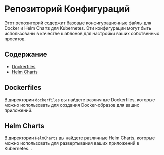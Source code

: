 # Репозиторий Конфигураций

Этот репозиторий содержит базовые конфигурационные файлы для Docker и Helm Charts для Kubernetes. Эти конфигурации могут быть использованы в качестве шаблонов для настройки ваших собственных проектов.

## Содержание

- [Dockerfiles](#dockerfiles)
- [Helm Charts](#helm-charts)

## Dockerfiles

В директории `dockerfiles` вы найдете различные Dockerfiles, которые можно использовать для создания Docker-образов для ваших приложений.

## Helm Charts

В директории `HelmCharts` вы найдете различные Helm Charts, которые можно использовать для развертывания ваших приложений в Kubernetes.
.